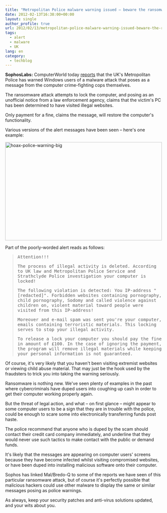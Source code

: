 ```yaml
---
title: "Metropolitan Police malware warning issued – beware the ransomware attack!"
date: 2012-02-13T16:38:00+00:00
layout: single
author_profile: true
url: 2012/02/13/metropolitan-police-malware-warning-issued-beware-the-ransomware-attack/
tags:
  - alert
  - malware
  - UK
lang: en
category: 
  - techblog
---
```

**SophosLabs:** ComputerWorld today [reports](http://www.computerworlduk.com/news/security/3336887/police-warn-of-money-stealing-computer-virus/) that the UK's Metropolitan Police has warned Windows users of a malware attack that poses as a message from the computer crime-fighting cops themselves. 

The ransomware attack attempts to lock the computer, and posing as an unofficial notice from a law enforcement agency, claims that the victim's PC has been determined to have visited illegal websites. 

Only payment for a fine, claims the message, will restore the computer's functionality. 

Various versions of the alert messages have been seen – here's one example: 

[<img title="hoax-police-warning-big" border="0" alt="hoax-police-warning-big" src="http://lh4.ggpht.com/-evVfBxJdm6c/Tzk1bkP8NwI/AAAAAAAAEvQ/pSHUsxVwWx0/hoax-police-warning-big_thumb%25255B1%25255D.jpg?imgmax=800" width="504" height="317" />](http://lh5.ggpht.com/-I3hWVz0phl0/Tzk1XaHKl-I/AAAAAAAAEvI/G_YwaDidSuk/s1600-h/hoax-police-warning-big%25255B3%25255D.jpg) 

Part of the poorly-worded alert reads as follows: 

> <tt>Attention!!!</tt> 
> 
> <tt>The process of illegal activity is deleted. According to UK law and Metropolitan Police Service and Strathclyde Police investigation your computer is locked!</tt> 
> 
> <tt>The following violation is detected: You IP-address "[redacted]". Forbidden websites containing pornography, child pornography, Sodomy and called violence against children on, violent material toward people were visited from this IP-address!</tt> 
> 
> <tt>Moreover and e-mail spam was sent you're your computer, emails containing terroristic materials. This locking serves to stop your illegal activity.</tt> 
> 
> <tt>To release a lock your computer you should pay the fine in amount of £100. In the case of ignoring the payment, the program will remove illegal materials while keeping your personal information is not guaranteed.</tt>

Of course, it's very likely that you haven't been visiting extremist websites or viewing child abuse material. That may just be the hook used by the fraudsters to trick you into taking the warning seriously. 

Ransomware is nothing new. We've seen plenty of examples in the past where cybercriminals have duped users into coughing up cash in order to get their computer working properly again. 

But the threat of legal action, and what – on first glance – might appear to some computer users to be a sign that they are in trouble with the police, could be enough to scare some into electronically transferring funds post haste. 

The police recommend that anyone who is duped by the scam should contact their credit card company immediately, and underline that they would never use such tactics to make contact with the public or demand funds. 

It's likely that the messages are appearing on computer users' screens because they have become infected whilst visiting compromised websites, or have been duped into installing malicious software onto their computer. 

Sophos has linked Mal/Bredo-Q to some of the reports we have seen of this particular ransomware attack, but of course it's perfectly possible that malicious hackers could use other malware to display the same or similar messages posing as police warnings. 

As always, keep your security patches and anti-virus solutions updated, and your wits about you.